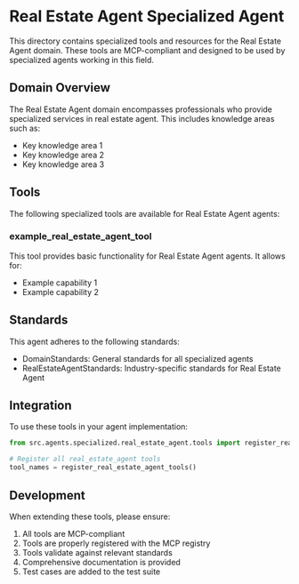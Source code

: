 # Real Estate Agent Specialized Agent

This directory contains specialized tools and resources for the Real Estate Agent domain. These tools are MCP-compliant and designed to be used by specialized agents working in this field.

## Domain Overview

The Real Estate Agent domain encompasses professionals who provide specialized services in real estate agent. This includes knowledge areas such as:

- Key knowledge area 1
- Key knowledge area 2
- Key knowledge area 3

## Tools

The following specialized tools are available for Real Estate Agent agents:

### example_real_estate_agent_tool

This tool provides basic functionality for Real Estate Agent agents. It allows for:

- Example capability 1
- Example capability 2

## Standards

This agent adheres to the following standards:

- DomainStandards: General standards for all specialized agents
- RealEstateAgentStandards: Industry-specific standards for Real Estate Agent

## Integration

To use these tools in your agent implementation:

```python
from src.agents.specialized.real_estate_agent.tools import register_real_estate_agent_tools

# Register all real_estate_agent tools
tool_names = register_real_estate_agent_tools()
```

## Development

When extending these tools, please ensure:

1. All tools are MCP-compliant
2. Tools are properly registered with the MCP registry
3. Tools validate against relevant standards
4. Comprehensive documentation is provided
5. Test cases are added to the test suite
